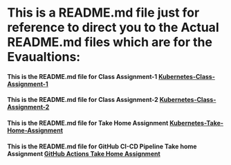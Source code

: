 # This is a README.md file just for reference to direct you to the Actual README.md files which are for the Evaualtions:

#### This is the README.md file for Class Assignment-1 [Kubernetes-Class-Assignment-1](https://github.com/syedsofiyan2004/Git_Hub_CI-CD_Pipelines/blob/main/Kubernetes-Class-Assignment/My-First-Deployment/README.md)

#### This is the README.md file for Class Assignment-2 [Kubernetes-Class-Assignment-2](https://github.com/syedsofiyan2004/Git_Hub_CI-CD_Pipelines/blob/main/Kubernetes-Class-Assignment/My-First-Pod/README.md)

#### This is the README.md file for Take Home Assignment [Kubernetes-Take-Home-Assignment](https://github.com/syedsofiyan2004/Git_Hub_CI-CD_Pipelines/blob/main/Kubernetes-Take-home%20Assignment/README.md)


#### This is the README.md file for GitHub CI-CD Pipeline Take home Assignment [GitHub Actions Take Home Assignment](https://github.com/syedsofiyan2004/Git_Hub_CI-CD_Pipelines/blob/main/Git-Hub_CI-CD_Pipeline/README.md)
